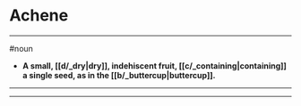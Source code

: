 # Achene
---
#noun
- **A small, [[d/_dry|dry]], indehiscent fruit, [[c/_containing|containing]] a single seed, as in the [[b/_buttercup|buttercup]].**
---
---
